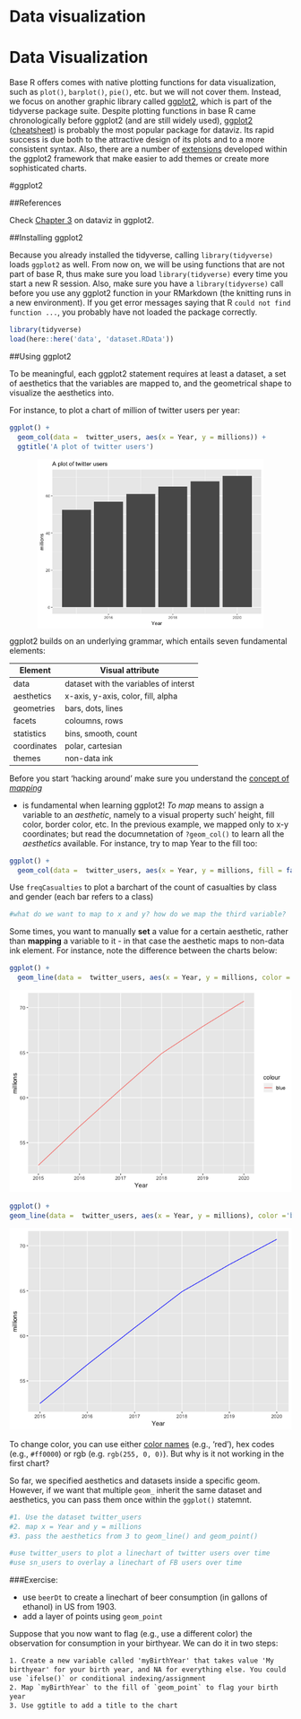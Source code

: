 Data visualization
================

# Data Visualization

Base R offers comes with native plotting functions for data
visualization, such as `plot()`, `barplot()`, `pie()`, etc. but we will
not cover them. Instead, we focus on another graphic library called
[ggplot2](http://ggplot2.org/), which is part of the tidyverse package
suite. Despite plotting functions in base R came chronologically before
ggplot2 (and are still widely used), [ggplot2](http://ggplot2.org/)
([cheatsheet](https://www.rstudio.com/wp-content/uploads/2015/03/ggplot2-cheatsheet.pdf))
is probably the most popular package for dataviz. Its rapid success is
due both to the attractive design of its plots and to a more consistent
syntax. Also, there are a number of
[extensions](http://www.ggplot2-exts.org/) developed within the ggplot2
framework that make easier to add themes or create more sophisticated
charts.

\#ggplot2

\#\#References

Check [Chapter 3](http://r4ds.had.co.nz/data-visualisation.html) on
dataviz in ggplot2.

\#\#Installing ggplot2

Because you already installed the tidyverse, calling
`library(tidyverse)` loads `ggplot2` as well. From now on, we will be
using functions that are not part of base R, thus make sure you load
`library(tidyverse)` every time you start a new R session. Also, make
sure you have a `library(tidyverse)` call before you use any ggplot2
function in your RMarkdown (the knitting runs in a new environment). If
you get error messages saying that R `could not find function ...`, you
probably have not loaded the package correctly.

``` r
library(tidyverse)
load(here::here('data', 'dataset.RData'))
```

\#\#Using ggplot2

To be meaningful, each ggplot2 statement requires at least a dataset, a
set of aesthetics that the variables are mapped to, and the geometrical
shape to visualize the aesthetics into.

For instance, to plot a chart of million of twitter users per year:

``` r
ggplot() +
  geom_col(data =  twitter_users, aes(x = Year, y = millions)) +
  ggtitle('A plot of twitter users')
```

<img src="README_files/figure-gfm/unnamed-chunk-2-1.png" title="Millions of Twitter users" alt="Millions of Twitter users" width="80%" style="display: block; margin: auto;" />

ggplot2 builds on an underlying grammar, which entails seven fundamental
elements:

| Element     | Visual attribute                      |
| ----------- | ------------------------------------- |
| data        | dataset with the variables of interst |
| aesthetics  | x-axis, y-axis, color, fill, alpha    |
| geometries  | bars, dots, lines                     |
| facets      | coloumns, rows                        |
| statistics  | bins, smooth, count                   |
| coordinates | polar, cartesian                      |
| themes      | non-data ink                          |

Before you start ‘hacking around’ make sure you understand the [concept
of
*mapping*](http://r4ds.had.co.nz/data-visualisation.html#aesthetic-mappings)
- is fundamental when learning ggplot2\! *To map* means to assign a
variable to an *aesthetic*, namely to a visual property such’ height,
fill color, border color, etc. In the previous example, we mapped only
to x-y coordinates; but read the documnetation of `?geom_col()` to learn
all the *aesthetics* available. For instance, try to map Year to the
fill too:

``` r
ggplot() +
  geom_col(data =  twitter_users, aes(x = Year, y = millions, fill = factor(Year)))
```

Use `freqCasualties` to plot a barchart of the count of casualties by
class and gender (each bar refers to a class)

``` r
#what do we want to map to x and y? how do we map the third variable?
```

Some times, you want to manually **set** a value for a certain
aesthetic, rather than **mapping** a variable to it - in that case the
aesthetic maps to non-data ink element. For instance, note the
difference between the charts below:

``` r
ggplot() +
  geom_line(data =  twitter_users, aes(x = Year, y = millions, color ='blue' )) 
```

![](README_files/figure-gfm/unnamed-chunk-5-1.png)<!-- -->

``` r
ggplot() +
geom_line(data =  twitter_users, aes(x = Year, y = millions), color ='blue') 
```

![](README_files/figure-gfm/unnamed-chunk-5-2.png)<!-- -->

To change color, you can use either [color
names](http://www.stat.columbia.edu/~tzheng/files/Rcolor.pdf) (e.g.,
‘red’), hex codes (e.g., `#ff0000`) or rgb (e.g. `rgb(255, 0, 0)`).
But why is it not working in the first chart?

So far, we specified aesthetics and datasets inside a specific geom.
However, if we want that multiple `geom_` inherit the same dataset and
aesthetics, you can pass them once within the `ggplot()` statemnt.

``` r
#1. Use the dataset twitter_users
#2. map x = Year and y = millions
#3. pass the aesthetics from 3 to geom_line() and geom_point() 
```

``` r
#use twitter_users to plot a linechart of twitter users over time
#use sn_users to overlay a linechart of FB users over time
```

\#\#\#Exercise:

  - use `beerDt` to create a linechart of beer consumption (in gallons
    of ethanol) in US from 1903.
  - add a layer of points using `geom_point`

Suppose that you now want to flag (e.g., use a different color) the
observation for consumption in your birthyear. We can do it in two
steps:

    1. Create a new variable called 'myBirthYear' that takes value 'My birthyear' for your birth year, and NA for everything else. You could use `ifelse()` or conditional indexing/assignment
    2. Map `myBirthYear` to the fill of `geom_point` to flag your birth year
    3. Use ggtitle to add a title to the chart
